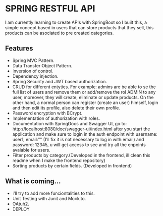 # SPRING RESTFUL API
I am currently learning to create APIs with SpringBoot so I built this, a simple concept based in users that can store products that they sell, this products can be asociated to pre created categories.

## Features
- Spring MVC Pattern.
- Data Transfer Object Pattern.
- Inversion of control.
- Dependency injection.
- Spring Security and JWT based authorization.
- CRUD for different entyties. For example: admins are be able to se the full list of users and remove them or add/remove the rol ADMIN to any user, moreover, they will create, eliminate or update products. On the other hand, a normal person can register (create an user) himself, login and then edit its profile, also delete their own profile.
- Password encryption with BCrypt.
- Implementation of authorization with roles.
- Documentation with SpringDocs and Swagger UI, go to: http://localhost:8080/doc/swagger-ui/index.html after you start the application and make sure to login in the auth endpoint with username: user1, email:"" (I'll fix it is not necessary to log in with email) and password: 12345, u will get access to see and try all the enpoints avaiable for users.
- Filter products by category.(Developed in the frontend, ill clean this readme when I make the frontend repository)
- Sorting products by certain fields. (Developed in frontend)

## What is coming...
- I'll try to add more funciontalities to this.
- Unit Testing with Junit and Mockito.
- OAtuh2.
- DEPLOY
